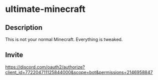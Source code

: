 # ultimate-minecraft
## Description
This is not your normal Minecraft. Everything is tweaked.
## Invite
<https://discord.com/oauth2/authorize?client_id=772204711125844000&scope=bot&permissions=2146958847>